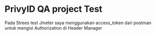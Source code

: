 # PrivyID QA project Test
Pada Strees test Jmeter saya menggunakan access_token dari postman untuk mengisi Authorization di Header Manager
